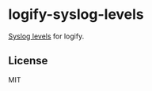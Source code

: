 # logify-syslog-levels

[Syslog levels](http://en.wikipedia.org/wiki/Syslog#Severity_levels) for logify.

## License

MIT
